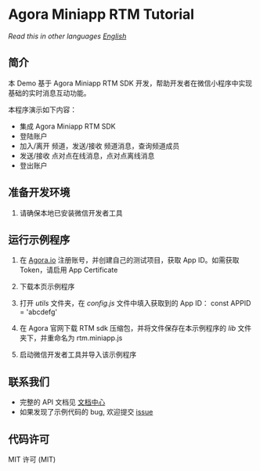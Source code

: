 # Agora Miniapp RTM Tutorial

*Read this in other languages [English](README.md)*

## 简介

本 Demo 基于 Agora Miniapp RTM SDK 开发，帮助开发者在微信小程序中实现基础的实时消息互动功能。

本程序演示如下内容：

* 集成 Agora Miniapp RTM SDK
* 登陆账户
* 加入/离开 频道，发送/接收 频道消息，查询频道成员
* 发送/接收 点对点在线消息，点对点离线消息
* 登出账户

## 准备开发环境
1. 请确保本地已安装微信开发者工具

## 运行示例程序
1. 在 [Agora.io](http://dashboard.agora.io/signin/) 注册账号，并创建自己的测试项目，获取 App ID。如需获取 Token，请启用 App Certificate

2. 下载本页示例程序

3. 打开 *utils* 文件夹，在 *config.js* 文件中填入获取到的 App ID：
  const APPID = 'abcdefg'

4. 在 Agora 官网下载 RTM sdk 压缩包，并将文件保存在本示例程序的 *lib* 文件夹下，并重命名为 rtm.miniapp.js

5. 启动微信开发者工具并导入该示例程序

## 联系我们

- 完整的 API 文档见 [文档中心](https://docs.agora.io/cn/)
- 如果发现了示例代码的 bug, 欢迎提交 [issue](https://github.com/AgoraIO/RTM/issues)

## 代码许可

MIT 许可 (MIT)